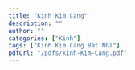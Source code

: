 ```yaml
---
title: "Kinh Kim Cang"
description: ""
author: ""
categories: ["Kinh"]
tags: ["Kinh Kim Cang Bát Nhã"]
pdfUrl: "/pdfs/kinh-Kim-Cang.pdf"
---
```


